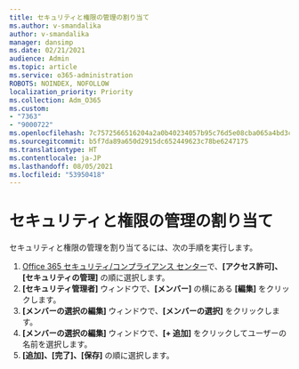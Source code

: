 ```yaml
---
title: セキュリティと権限の管理の割り当て
ms.author: v-smandalika
author: v-smandalika
manager: dansimp
ms.date: 02/21/2021
audience: Admin
ms.topic: article
ms.service: o365-administration
ROBOTS: NOINDEX, NOFOLLOW
localization_priority: Priority
ms.collection: Adm_O365
ms.custom:
- "7363"
- "9000722"
ms.openlocfilehash: 7c7572566516204a2a0b40234057b95c76d5e08cba065a4bd3c8d638006f4019
ms.sourcegitcommit: b5f7da89a650d2915dc652449623c78be6247175
ms.translationtype: HT
ms.contentlocale: ja-JP
ms.lasthandoff: 08/05/2021
ms.locfileid: "53950418"
---
```

# <a name="assign-security-administration-permissions"></a>セキュリティと権限の管理の割り当て

セキュリティと権限の管理を割り当てるには、次の手順を実行します。

1. [Office‍ 365 セキュリティ/コンプライアンス センター](https://sip.protection.office.com/homepage)で、**[アクセス許可]、[セキュリティの管理]** の順に選択します。
2. **[セキュリティ管理者]** ウィンドウで、**[メンバー]** の横にある **[編集]** をクリックします。
3. **[メンバーの選択の編集]** ウィンドウで、**[メンバーの選択]** をクリックします。
4. **[メンバーの選択の編集]** ウィンドウで、**[+ 追加]** をクリックしてユーザーの名前を選択します。
5. **[追加]、[完了]、[保存]** の順に選択します。